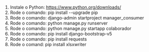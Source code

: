 1. Instale o Python: https://www.python.org/downloads/
2. Rode o comando: pip install --upgrade pip
3. Rode o comando: django-admin startproject manager_consumer
4. Rode o comando: python manage.py runserver
5. Rode o comando: python manage.py startapp colaborador
6. Rode o comando: pip install django-bootstrap-v5
7. Rode o comando: pip install requests
8. Rode o comand: pip install xlsxwriter


